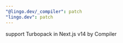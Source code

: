 ```yaml
---
"@lingo.dev/_compiler": patch
"lingo.dev": patch
---
```


support Turbopack in Next.js v14 by Compiler
